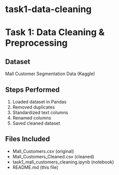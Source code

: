# task1-data-cleaning
# Task 1: Data Cleaning & Preprocessing

## Dataset
Mall Customer Segmentation Data (Kaggle)

## Steps Performed
1. Loaded dataset in Pandas
2. Removed duplicates
3. Standardized text columns
4. Renamed columns
5. Saved cleaned dataset

## Files Included
- Mall_Customers.csv (original)
- Mall_Customers_Cleaned.csv (cleaned)
- task1_mall_customers_cleaning.ipynb (notebook)
- README.md (this file)

